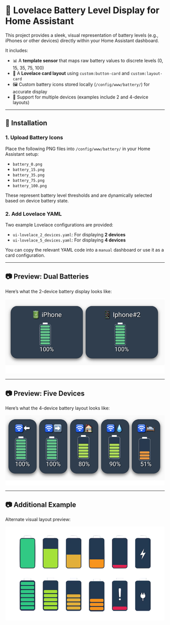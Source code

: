# 🔋 Lovelace Battery Level Display for Home Assistant

This project provides a sleek, visual representation of battery levels (e.g., iPhones or other devices) directly within your Home Assistant dashboard.

It includes:

- 📊 A **template sensor** that maps raw battery values to discrete levels (0, 15, 35, 75, 100)
- 🧱 A **Lovelace card layout** using `custom:button-card` and `custom:layout-card`
- 🖼️ Custom battery icons stored locally (`/config/www/battery/`) for accurate display
- 📱 Support for multiple devices (examples include 2 and 4-device layouts)

---

## 🔧 Installation

### 1. Upload Battery Icons

Place the following PNG files into `/config/www/battery/` in your Home Assistant setup:

- `battery_0.png`
- `battery_15.png`
- `battery_35.png`
- `battery_75.png`
- `battery_100.png`

These represent battery level thresholds and are dynamically selected based on device battery state.

### 2. Add Lovelace YAML

Two example Lovelace configurations are provided:

- `ui-lovelace_2_devices.yaml`: For displaying **2 devices**
- `ui-lovelace_5_devices.yaml`: For displaying **4 devices**

You can copy the relevant YAML code into a `manual` dashboard or use it as a card configuration.

---

## 📷 Preview: Dual Batteries

Here’s what the 2-device battery display looks like:

![Battery Preview (2 Devices)](./screenshot.png)

---

## 📷 Preview: Five Devices

Here’s what the 4-device battery layout looks like:

![Battery Preview (5 Devices)](./screenshot_3.png)

---

## 📷 Additional Example

Alternate visual layout preview:

![Battery Preview Example](./screenshot_2.png)
